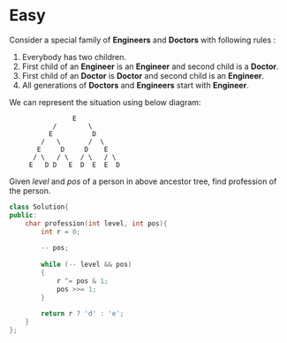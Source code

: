 # Easy

Consider a special family of **Engineers** and **Doctors** with following rules :

1. Everybody has two children.
1. First child of an **Engineer** is an **Engineer** and second child is a **Doctor**.
1. First child of an **Doctor** is **Doctor** and second child is an **Engineer**.
1. All generations of **Doctors** and **Engineers** start with **Engineer**.

We can represent the situation using below diagram:

```text
                E
           /        \
          E          D
        /   \       /  \
       E     D     D    E
      / \   / \   / \   / \
     E   D D   E  D  E  E  D
```

Given $level$ and $pos$ of a person in above ancestor tree, find profession of the person.

```cpp
class Solution{
public:
    char profession(int level, int pos){
        int r = 0;
        
        -- pos;
        
        while (-- level && pos)
        {
            r ^= pos & 1;
            pos >>= 1;
        }
        
        return r ? 'd' : 'e';
    }
};
```
